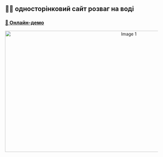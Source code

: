 ## 💙💛 односторінковий сайт розваг на воді
### [🔗 Онлайн-демо](https://alexsand-r.github.io/water-show1/home.html)
<p align="center">
  <img src="img/Our place.png" alt="Image 1" width="800" height="400">
</p>
